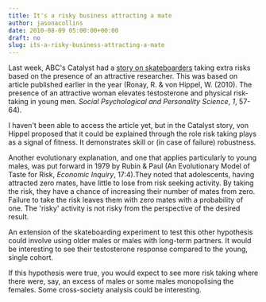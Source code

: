 ```yaml
---
title: It's a risky business attracting a mate
author: jasonacollins
date: 2010-08-09 05:00:00+00:00
draft: no
slug: its-a-risky-business-attracting-a-mate
---
```


Last week, ABC's Catalyst had a [story on skateboarders](http://www.abc.net.au/catalyst/stories/2967720.htm) taking extra risks based on the presence of an attractive researcher. This was based on article published earlier in the year (Ronay, R. & von Hippel, W. (2010). The presence of an attractive  woman elevates testosterone and physical risk-taking in young men. _Social Psychological and Personality Science_, _1_, 57-64).

I haven't been able to access the article yet, but in the Catalyst story, von Hippel proposed that it could be explained through the role risk taking plays as a signal of fitness. It demonstrates skill or (in case of failure) robustness.

Another evolutionary explanation, and one that applies particularly to young males, was put forward in 1979 by Rubin & Paul (An Evolutionary Model of Taste for Risk, _Economic Inquiry_, 17:4).They noted that adolescents, having attracted zero mates, have little to lose from risk seeking activity. By taking the risk, they have a chance of increasing their number of mates from zero. Failure to take the risk leaves them with zero mates with a probability of one. The 'risky' activity is not risky from the perspective of the desired result.

An extension of the skateboarding experiment to test this other hypothesis could involve using older males or males with long-term partners. It would be interesting to see their testosterone response compared to the young, single cohort.

If this hypothesis were true, you would expect to see more risk taking where there were, say, an excess of males or some males monopolising the females. Some cross-society analysis could be interesting.
